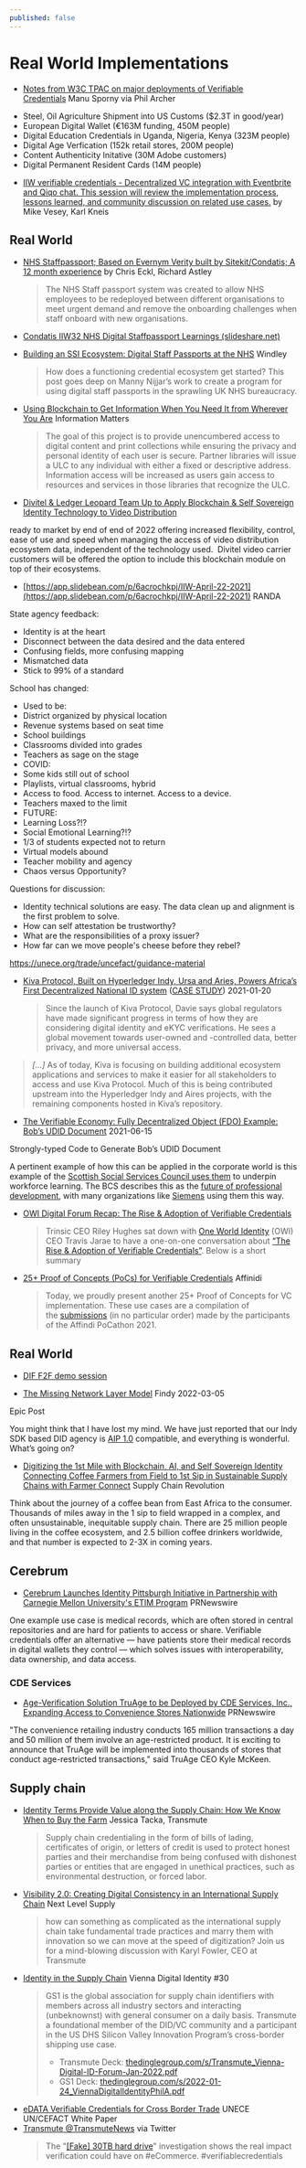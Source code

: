 ```yaml
---
published: false
---
```


# Real World Implementations
* [Notes from W3C TPAC on major deployments of Verifiable Credentials](https://twitter.com/philarcher1/status/1570082512122294273) Manu Sporny via Phil Archer

- Steel, Oil Agriculture Shipment into US Customs ($2.3T in good/year)
- European Digital Wallet (€163M funding, 450M people)
- Digital Education Credentials in Uganda, Nigeria, Kenya (323M people)
- Digital Age Verfication (152k retail stores, 200M people)
- Content Authenticity Initative (30M Adobe customers)
- Digital Permanent Resident Cards (14M people)
* [IIW verifiable credentials - Decentralized VC integration with Eventbrite and Qiqo chat. This session will review the implementation process, lessons learned, and community discussion on related use cases.](https://iiw.idcommons.net/11A/_IIW_verifiable_credentials_-_Decentralized_VC_integration_with_Eventbrite_and_Qiqo_chat._This_session_will_review_the_implementation_process,_lessons_learned,_and_community_discussion_on_related_use_cases.) by Mike Vesey, Karl Kneis
## Real World

* [NHS Staffpassport; Based on Evernym Verity built by Sitekit/Condatis; A 12 month experience](https://iiw.idcommons.net/22C/_NHS_Staffpassport;_Based_on_Evernym_Verity_built_by_Sitekit/Condatis;_A_12_month_experience) by Chris Eckl, Richard Astley
  > The NHS Staff passport system was created to allow NHS employees to be redeployed between different organisations to meet urgent demand and remove the onboarding challenges when staff onboard with new organisations.
* [Condatis IIW32 NHS Digital Staffpassport Learnings (slideshare.net)](https://www.slideshare.net/secret/JGSugec83U6ouP)
* [Building an SSI Ecosystem: Digital Staff Passports at the NHS](https://www.windley.com/archives/2021/05/building_an_ssi_ecosystem_digital_staff_passports_at_the_nhs.shtml) Windley
  > How does a functioning credential ecosystem get started? This post goes deep on Manny Nijjar’s work to create a program for using digital staff passports in the sprawling UK NHS bureaucracy.

* [Using Blockchain to Get Information When You Need It from Wherever You Are](http://informationmatters.org/2021/08/using-blockchain-to-get-information-when-you-need-it-from-wherever-you-are/) Information Matters
  > The goal of this project is to provide unencumbered access to digital content and print collections while ensuring the privacy and personal identity of each user is secure. Partner libraries will issue a ULC to any individual with either a fixed or descriptive address. Information access will be increased as users gain access to resources and services in those libraries that recognize the ULC.



* [Divitel & Ledger Leopard Team Up to Apply Blockchain & Self Sovereign Identity Technology to Video Distribution](https://www.canto.org/blog/divitel-and-ledger-leopard-team-up-to-apply-blockchain-self-sovereign-identity-technology-to-video-distribution/)

ready to market by end of end of 2022 offering increased flexibility, control, ease of use and speed when managing the access of video distribution ecosystem data, independent of the technology used.  Divitel video carrier customers will be offered the option to include this blockchain module on top of their ecosystems.

* [https://app.slidebean.com/p/6acrochkpj/IIW-April-22-2021](https://app.slidebean.com/p/6acrochkpj/IIW-April-22-2021)  RANDA

State agency feedback:

- Identity is at the heart
- Disconnect between the data desired and the data entered
- Confusing fields, more confusing mapping
- Mismatched data
- Stick to 99% of a standard

School has changed:

- Used to be:
- District organized by physical location
- Revenue systems based on seat time
- School buildings
- Classrooms divided into grades
- Teachers as sage on the stage
- COVID:
- Some kids still out of school
- Playlists, virtual classrooms, hybrid
- Access to food. Access to internet. Access to a device.
- Teachers maxed to the limit
- FUTURE:
- Learning Loss?!?
- Social Emotional Learning?!?
- 1/3 of students expected not to return
- Virtual models abound
- Teacher mobility and agency
- Chaos versus Opportunity?

Questions for discussion:

- Identity technical solutions are easy. The data clean up and alignment is the first problem to solve.
- How can self attestation be trustworthy?
- What are the responsibilities of a proxy issuer?
- How far can we move people's cheese before they rebel?

https://unece.org/trade/uncefact/guidance-material

* [Kiva Protocol, Built on Hyperledger Indy, Ursa and Aries, Powers Africa’s First Decentralized National ID system](https://www.hyperledger.org/blog/2021/01/20/kiva-protocol-built-on-hyperledger-indy-ursa-and-aries-powers-africas-first-decentralized-national-id-system) ([CASE STUDY](https://www.hyperledger.org/wp-content/uploads/2021/01/Hyperledger_CaseStudy_Kiva_Printable.pdf)) 2021-01-20
  > Since the launch of Kiva Protocol, Davie says global regulators have made significant progress in terms of how they are considering digital identity and eKYC verifications. He sees a global movement towards user-owned and -controlled data, better privacy, and more universal access.
> 
> *[...]*
> As of today, Kiva is focusing on building additional ecosystem applications and services to make it easier for all stakeholders to access and use Kiva Protocol. Much of this is being contributed upstream into the Hyperledger Indy and Aires projects, with the remaining components hosted in Kiva’s repository.

* [The Verifiable Economy: Fully Decentralized Object (FDO) Example: Bob’s UDID Document](https://hyperonomy.com/2021/06/15/the-verifiable-economy-fully-decentralized-object-fdo-example-bobs-udid-document/) 2021-06-15

Strongly-typed Code to Generate Bob’s UDID Document

A pertinent example of how this can be applied in the corporate world is this example of the [Scottish Social Services Council uses them](https://www.badges.sssc.uk.com/getting-started/what-you-need-to-know-about-open-badges/) to underpin workforce learning. The BCS describes this as the [future of professional development](https://www.bcs.org/content-hub/digital-badging-the-future-of-professional-development/), with many organizations like [Siemens](https://new.siemens.com/uk/en/company/education/teachers/siemens-digital-badges.html) using them this way.
* [OWI Digital Forum Recap: The Rise & Adoption of Verifiable Credentials](https://trinsic.id/owi-digital-forum-recap-the-rise-adoption-of-verifiable-credentials/)
  > Trinsic CEO Riley Hughes sat down with [One World Identity](https://oneworldidentity.com/) (OWI) CEO Travis Jarae to have a one-on-one conversation about [“The Rise & Adoption of Verifiable Credentials”](https://oneworldidentity.com/session/trinsic/). Below is a short summary


* [25+ Proof of Concepts (PoCs) for Verifiable Credentials](https://academy.affinidi.com/25-proof-of-concept-poc-for-verifiable-credentials-edf684b592f2) Affinidi
  > Today, we proudly present another 25+ Proof of Concepts for VC implementation. These use cases are a compilation of the [submissions](https://affinidipocathon.devpost.com/) (in no particular order) made by the participants of the Affindi PoCathon 2021.


## Real World
- [DIF F2F demo session](https://www.youtube.com/watch?v=SaNvIorKQ9I)



* [The Missing Network Layer Model](https://findy-network.github.io/blog/2022/03/05/the-missing-network-layer-model/) Findy 2022-03-05

Epic Post

You might think that I have lost my mind. We have just reported that our Indy SDK based DID agency is [AIP 1.0](https://github.com/hyperledger/aries-rfcs/blob/main/concepts/0302-aries-interop-profile/README.md) compatible, and everything is wonderful. What’s going on?

* [Digitizing the 1st Mile with Blockchain, AI, and Self Sovereign Identity Connecting Coffee Farmers from Field to 1st Sip in Sustainable Supply Chains with Farmer Connect](https://podcasts.apple.com/us/podcast/supply-chain-revolution/id1496899179?i=1000507363757) Supply Chain Revolution

Think about the journey of a coffee bean from East Africa to the consumer. Thousands of miles away in the 1 sip to field wrapped in a complex, and often unsustainable, inequitable supply chain. There are 25 million people living in the coffee ecosystem, and 2.5 billion coffee drinkers worldwide, and that number is expected to 2-3X in coming years.
## Cerebrum
* [Cerebrum Launches Identity Pittsburgh Initiative in Partnership with Carnegie Mellon University's ETIM Program](https://www.prnewswire.com/news-releases/cerebrum-launches-identity-pittsburgh-initiative-in-partnership-with-carnegie-mellon-universitys-etim-program-301616404.html) PRNewswire

One example use case is medical records, which are often stored in central repositories and are hard for patients to access or share. Verifiable credentials offer an alternative — have patients store their medical records in digital wallets they control — which solves issues with interoperability, data ownership, and data access.
### CDE Services
* [Age-Verification Solution TruAge to be Deployed by CDE Services, Inc., Expanding Access to Convenience Stores Nationwide](https://www.prnewswire.com/news-releases/age-verification-solution-truage-to-be-deployed-by-cde-services-inc-expanding-access-to-convenience-stores-nationwide-301597284.html) PRNewswire

"The convenience retailing industry conducts 165 million transactions a day and 50 million of them involve an age-restricted product. It is exciting to announce that TruAge will be implemented into thousands of stores that conduct age-restricted transactions," said TruAge CEO Kyle McKeen.

## Supply chain

* [Identity Terms Provide Value along the Supply Chain: How We Know When to Buy the Farm](https://medium.com/@Transmute/identity-terms-provide-value-along-the-supply-chain-how-we-know-when-to-buy-the-farm-738701967e3d) Jessica Tacka, Transmute
  > Supply chain credentialing in the form of bills of lading, certificates of origin, or letters of credit is used to protect honest parties and their merchandise from being confused with dishonest parties or entities that are engaged in unethical practices, such as environmental destruction, or forced labor.
* [Visibility 2.0: Creating Digital Consistency in an International Supply Chain](https://nextlevelsupplychainpodwithgs1us.libsyn.com/visibility-20-creating-digital-consistency-in-an-international-supply-chain) Next Level Supply
  > how can something as complicated as the international supply chain take fundamental trade practices and marry them with innovation so we can move at the speed of digitization? Join us for a mind-blowing discussion with Karyl Fowler, CEO at Transmute
* [Identity in the Supply Chain](https://vimeo.com/669713750) Vienna Digital Identity #30
  > GS1 is the global association for supply chain identifiers with members across all industry sectors and interacting (unbeknownst) with general consumer on a daily basis. Transmute a foundational member of the DID/VC community and a participant in the US DHS Silicon Valley Innovation Program’s cross-border shipping use case.
  > 
  > - Transmute Deck: [thedinglegroup.com/s/Transmute_Vienna-Digital-ID-Forum-Jan-2022.pdf](https://www.thedinglegroup.com/s/Transmute_Vienna-Digital-ID-Forum-Jan-2022.pdf)
  > - GS1 Deck: [thedinglegroup.com/s/2022-01-24_ViennaDigitalIdentityPhilA.pdf](https://www.thedinglegroup.com/s/2022-01-24_ViennaDigitalIdentityPhilA.pdf)
* [eDATA Verifiable Credentials for Cross Border Trade](https://unece.org/sites/default/files/2022-07/WhitePaper_VerifiableCredentials-CBT.pdf) UNECE UN/CEFACT White Paper
* [Transmute @TransmuteNews](https://twitter.com/TransmuteNews/status/1572692362148847619) via Twitter
  > The "[[Fake] 30TB hard drive](https://www.vice.com/en/article/akek8e/walmart-30tb-ssd-hard-drive-scam-sd-cards)" investigation shows the real impact verification could have on #eCommerce. #verifiablecredentials
